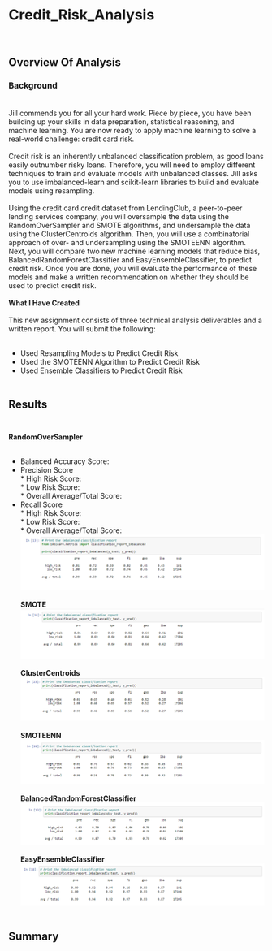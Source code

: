 # Credit_Risk_Analysis<br><br>

## Overview Of Analysis<br>

### Background<br><br>
Jill commends you for all your hard work. Piece by piece, you have been building up your skills in data preparation, statistical reasoning, and machine learning. You are now ready to apply machine learning to solve a real-world challenge: credit card risk.<br><br>
Credit risk is an inherently unbalanced classification problem, as good loans easily outnumber risky loans. Therefore, you will need to employ different techniques to train and evaluate models with unbalanced classes. Jill asks you to use imbalanced-learn and scikit-learn libraries to build and evaluate models using resampling.<br><br>
Using the credit card credit dataset from LendingClub, a peer-to-peer lending services company, you will oversample the data using the RandomOverSampler and SMOTE algorithms, and undersample the data using the ClusterCentroids algorithm. Then, you will use a combinatorial approach of over- and undersampling using the SMOTEENN algorithm. Next, you will compare two new machine learning models that reduce bias, BalancedRandomForestClassifier and EasyEnsembleClassifier, to predict credit risk. Once you are done, you will evaluate the performance of these models and make a written recommendation on whether they should be used to predict credit risk.<br><br>
**What I Have Created**<br><br>
This new assignment consists of three technical analysis deliverables and a written report. You will submit the following:<br><br>
* Used Resampling Models to Predict Credit Risk<br>
* Used the SMOTEENN Algorithm to Predict Credit Risk<br>
* Used Ensemble Classifiers to Predict Credit Risk<br><br>

## Results<br><br>
**RandomOverSampler**<br><br>
* Balanced Accuracy Score:<br>
* Precision Score<br>
      * High Risk Score:<br>
      * Low Risk Score:<br>
      * Overall Average/Total Score:<br>
* Recall Score<br>
      * High Risk Score:<br>
      * Low Risk Score:<br>
      * Overall Average/Total Score:<br>
![Random_Over_Sampler](Resources/Random_Over_Sampler.png)<br><br>
**SMOTE**<br>
![SMOTE](Resources/SMOTE.png)<br><br>
**ClusterCentroids**<br>
![Cluster_Centroids](Resources/Cluster_Centroids.png)<br><br>
**SMOTEENN**<br>
![SMOTEENN](Resources/SMOTEENN.png)<br><br>
**BalancedRandomForestClassifier**<br>
![Balanced_Random_Forest_Classifier](Resources/Balanced_Random_Forest_Classifier.png)<br><br>
**EasyEnsembleClassifier**<br>
![Easy_Ensemble_Classifier](Resources/Easy_Ensemble_Classifier.png)<br><br>

## Summary<br><br>
